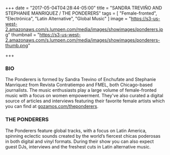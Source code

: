 +++
date = "2017-05-04T04:28:44-05:00"
title = "SANDRA TREVIÑO AND STEPHANIE MANRIQUEZ / THE PONDERERS"
tags = [ "Female-fronted", "Electrónica", "Latin Alternative", "Global Music" ]
image = "https://s3-us-west-2.amazonaws.com/s.lumpen.com/media/images/showimages/ponderers.jpg"
thumbnail = "https://s3-us-west-2.amazonaws.com/s.lumpen.com/media/images/showimages/ponderers-thumb.png"

+++

### BIO

The Ponderers is formed by Sandra Trevino of Enchufate and Stephanie Manriquez from Revista Contratiempo and FMEL, both Chicago-based journalists. The music enthusiasts play a large volume of female-fronted music with a focus on women empowerment. They've also curated a digital source of articles and interviews featuring their favorite female artists which you can find at [gozamos.com/theponderers](http://gozamos.com/theponderers).

### THE PONDERERS

The Ponderers feature global tracks, with a focus on Latin America, spinning eclectic sounds created by the world’s fiercest chicas poderosas in both digital and vinyl formats. During their show you can also expect guest DJs, interviews and the freshest cuts in Latin alternative music.
